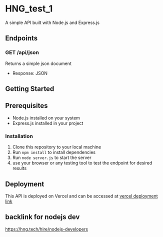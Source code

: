 # HNG_test_1

A simple API built with Node.js and Express.js


## Endpoints

### GET /api/json

Returns a simple json document

* Response: JSON

## Getting Started

## Prerequisites

* Node.js installed on your system
* Express.js installed in your project

### Installation

1. Clone this repository to your local machine
2. Run `npm install` to install dependencies
3. Run `node server.js` to start the server
4. use your browser or any testing tool to test the endpoint for desired results 

## Deployment

This API is deployed on Vercel and can be accessed at [vercel deployment link](https://hng-test-1-git-main-ogunbowaleisreals-projects.vercel.app/)

## backlink for nodejs dev
https://hng.tech/hire/nodejs-developers


